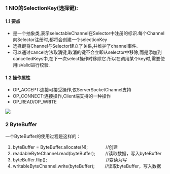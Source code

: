 ### 1 NIO的SelectionKey(选择键):
#### 1.1 要点

- 是一个抽象类,表示selectableChannel在Selector中注册的标识.每个Channel向Selector注册时,都将会创建一个selectionKey
- 选择键将Channel与Selector建立了关系,并维护了channel事件.
- 可以通过cancel方法取消键,取消的键不会立即从selector中移除,而是添加到cancelledKeys中,在下一次select操作时移除它.所以在调用某个key时,需要使用isValid进行校验.

#### 1.2 操作属性
- OP_ACCEPT:连接可接受操作,仅ServerSocketChannel支持
- OP_CONNECT:连接操作,Client端支持的一种操作
- OP_READ/OP_WRITE

![](https://img-blog.csdn.net/20150813165705122?watermark/2/text/aHR0cDovL2Jsb2cuY3Nkbi5uZXQv/font/5a6L5L2T/fontsize/400/fill/I0JBQkFCMA==/dissolve/70/gravity/Center)

### 2 ByteBuffer

一个ByteBuffer的使用过程是这样的：
1. byteBuffer = ByteBuffer.allocate(N);　　　　//创建
2. readableByteChannel.read(byteBuffer);　　 //读取数据，写入byteBuffer
3. byteBuffer.flip(); 　　　　　　　　　　　　　//变读为写
4. writableByteChannel.write(byteBuffer); 　　//读取byteBuffer，写入数据